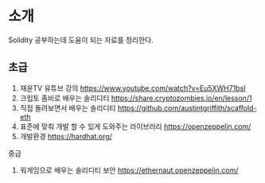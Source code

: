 # 소개

Solidity 공부하는데 도움이 되는 자료를 정리한다.

## 초급
1. 재윤TV 유튜브 강의 https://www.youtube.com/watch?v=Eu5XWH71bsI
2. 크립토 좀비로 배우는 솔리디티 https://share.cryptozombies.io/en/lesson/1
3. 직접 돌려보면서 배우는 솔리디티 https://github.com/austintgriffith/scaffold-eth
4. 표준에 맞춰 개발 할 수 있게 도와주는 라이브러리 https://openzeppelin.com/
5. 개발환경 https://hardhat.org/

중급
1. 워게임으로 배우는 솔리디티 보안 https://ethernaut.openzeppelin.com/



